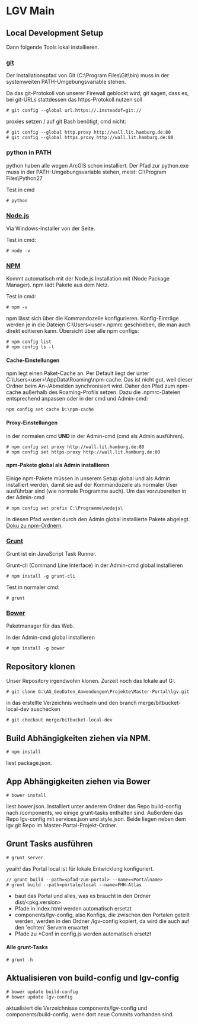 # LGV Main

## Local Development Setup



Dann folgende Tools lokal installieren.

### [git](http://git-scm.com/)
Der Installationspfad von Git (C:\Program Files\Git\bin\) muss in der systemweiten PATH-Umgebungsvariable stehen.

Da das git-Protokoll von unserer Firewall geblockt wird, git sagen, dass es, bei git-URLs stattdessen das https-Protokoll nutzen soll
```
# git config --global url.https://.insteadof=git://
```

proxies setzen / auf git Bash benötigt, cmd nicht:

```
# git config --global http.proxy http://wall.lit.hamburg.de:80
# git config --global https.proxy http://wall.lit.hamburg.de:80
```

### python in PATH
python haben alle wegen ArcGIS schon installiert.
Der Pfad zur python.exe muss in der PATH-Umgebungsvariable stehen, meist: C:\Program Files\Python27

Test in cmd

```
# python
```

### [Node.js](http://nodejs.org)

Via Windows-Installer von der Seite.

Test in cmd:

```
# node -v
```

### [NPM](http://npmjs.org)

Kommt automatisch mit der Node.js Installation mit (Node Package Manager). npm lädt Pakete aus dem Netz.

Test in cmd:

```
# npm -v
```

npm lässt sich über die Kommandozeile konfigurieren. Konfig-Einträge werden je in die Dateien C:\Users\<user>\.npmrc geschrieben, die man auch direkt editieren kann. Übersicht über alle npm configs:

```
# npm config list
# npm config ls -l
```

#### Cache-Einstellungen

npm legt einen Paket-Cache an. Per Default liegt der unter C:\Users\<user>\AppData\Roaming\npm-cache. Das ist nicht gut, weil dieser Ordner beim An-/Abmelden synchronisiert wird. Daher den Pfad zum npm-cache außerhalb des Roaming-Profils setzen. Dazu die .npmrc-Dateien entsprechend anpassen oder in der cmd und Admin-cmd:

```
npm config set cache D:\npm-cache
```

#### Proxy-Einstellungen


in der normalen cmd **UND** in der Admin-cmd (cmd als Admin ausführen).

```
# npm config set proxy http://wall.lit.hamburg.de:80
# npm config set https-proxy http://wall.lit.hamburg.de:80
```

#### npm-Pakete global als Admin installieren
Einige npm-Pakete müssen in unserem Setup global und als Admin installiert werden, damit sie auf der Kommandozeile als normaler User ausführbar sind (wie normale Programme auch). Um das vorzubereiten in der Admin-cmd

```
# npm config set prefix C:\Programme\nodejs\
```

In diesen Pfad werden durch den Admin global installierte Pakete abgelegt. [Doku zu npm-Ordnern](https://docs.npmjs.com/files/folders).

### [Grunt](http://gruntjs.com/)
Grunt ist ein JavaScript Task Runner.

Grunt-cli (Command Line Interface) in der Admin-cmd global installieren
```
# npm install -g grunt-cli
```

Test in normaler cmd:
```
# grunt
```

### [Bower](http://bower.io)
Paketmanager für das Web.

In der Admin-cmd global installieren

```
# npm install -g bower
```

## Repository klonen

Unser Repository irgendwohin klonen. Zurzeit noch das lokale auf G:.

```
# git clone G:\AG_GeoDaten_Anwendungen\Projekte\Master-Portal\lgv.git
```

in das erstellte Verzeichnis wechseln und den branch merge/bitbucket-local-dev auschecken

```
# git checkout merge/bitbucket-local-dev
```


## Build Abhängigkeiten ziehen via NPM.

```
# npm install
```

liest package.json.


## App Abhängigkeiten ziehen via Bower

```
# bower install
```

liest bower.json. Installiert unter anderem Ordner das Repo build-config nach /components, wo einige grunt-tasks enthalten sind. Außerdem das Repo lgv-config mit services.json und style.json. Beide liegen neben dem lgv.git Repo im Master-Portal-Projekt-Ordner.

## Grunt Tasks ausführen


```
# grunt server
```

yeaih! das Portal local ist für lokale Entwicklung konfiguriert.


```
// grunt build --path=<pfad-zum-portal> --name=<Portalname>
# grunt build --path=portale/local --name=FHH-Atlas
```

- baut das Portal und alles, was es braucht in den Ordner dist/<pkg.version>
- Pfade in index.html werden automatisch ersetzt
- components/lgv-config, also Konfigs, die zwischen den Portalen geteilt werden, werden in den Ordner /lgv-config kopiert, da wird die auch auf den 'echten' Servern erwartet
 - Pfade zu *Conf in config.js werden automatisch ersetzt

#### Alle grunt-Tasks

```
# grunt -h
```

## Aktualisieren von build-config und lgv-config

```
# bower update build-config
# bower update lgv-config
```

aktualisiert die Verzeichnisse components/lgv-config und components/build-config, wenn dort neue Commits vorhanden sind.
